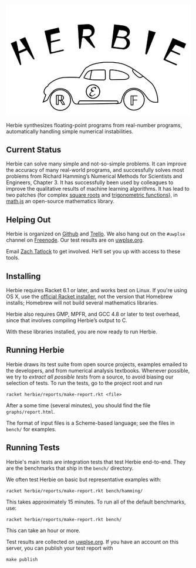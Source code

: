 ![Herbie](logo.png)

Herbie synthesizes floating-point programs from real-number programs,
automatically handling simple numerical instabilities.

Current Status
--------------

Herbie can solve many simple and not-so-simple problems.
It can improve the accuracy of many real-world programs,
and successfully solves most problems from Richard Hamming’s
Numerical Methods for Scientists and Engineers, Chapter 3.
It has successfully been used by colleagues to improve
the qualitative results of machine learning algorithms.
It has lead to two patches
(for complex [square roots](https://github.com/josdejong/mathjs/pull/208)
and [trigonometric functions](https://github.com/josdejong/mathjs/pull/247)),
in [math.js](http://mathjs.org/) an open-source mathematics library.

Helping Out
-----------

Herbie is organized on
[Github](https://github.com/uw-plse/herbie/) and
[Trello](https://trello.com/b/lh7b33Dr/herbie).
We also hang out on the `#uwplse` channel on
[Freenode](https://freenode.net).
Our test results are on
[uwplse.org](http://herbie.uwplse.org/reports/).

Email [Zach Tatlock](mailto:ztatlock@cs.uw.edu) to get involved.
He’ll set you up with access to these tools.

Installing
----------

Herbie requires Racket 6.1 or later, and works best on Linux.
If you're using OS X, use the
[official Racket installer](http://download.racket-lang.org/),
not the version that Homebrew installs;
Homebrew will not build several mathematics libraries.

Herbie also requires GMP, MPFR, and GCC 4.8 or later to test overhead,
since that involves compiling Herbie’s output to C.

With these libraries installed, you are now ready to run Herbie.

Running Herbie
--------------

Herbie draws its test suite from open source projects, examples emailed
to the developers, and from numerical analysis textbooks. Whenever
possible, we try to *extract all possible tests* from a source, to
avoid biasing our selection of tests. To run the tests, go to the
project root and run

    racket herbie/reports/make-report.rkt <file>

After a some time (several minutes), you should find the file
`graphs/report.html`.

The format of input files is a Scheme-based language;
see the files in `bench/` for examples.

Running Tests
-------------

Herbie's main tests are integration tests
that test Herbie end-to-end.
They are the benchmarks that ship in the `bench/` directory.

We often test Herbie on basic but representative examples with:

    racket herbie/reports/make-report.rkt bench/hamming/

This takes approximately 15 minutes.
To run all of the default benchmarks, use:

    racket herbie/reports/make-report.rkt bench/

This can take an hour or more.

Test results are collected on
[uwplse.org](http://herbie.uwplse.org/reports/).
If you have an account on this server, you can publish your test
report with

    make publish
